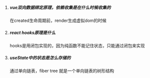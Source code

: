 1. ##### vue双向数据绑定原理，依赖收集是在什么时候收集的

   在created生命周期前，render生成虚拟dom的时候

2. ##### react hooks原理是什么

   hooks是用闭包实现的，因为纯函数不能记住状态，只能通过闭包来实现

3. ##### useState中的状态是怎么存储的

   通过单向链表，fiber tree 就是一个单向链表的树形结构


